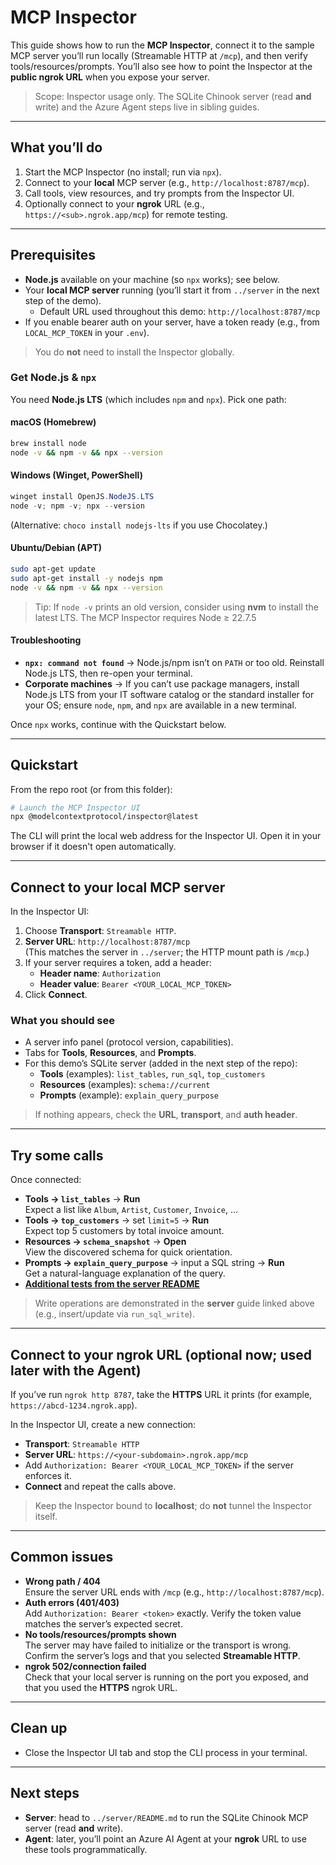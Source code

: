 # MCP Inspector

This guide shows how to run the **MCP Inspector**, connect it to the sample MCP server you’ll run locally (Streamable HTTP at `/mcp`), and then verify tools/resources/prompts. You’ll also see how to point the Inspector at the **public ngrok URL** when you expose your server.

> Scope: Inspector usage only. The SQLite Chinook server (read **and** write) and the Azure Agent steps live in sibling guides.

---

## What you’ll do

1. Start the MCP Inspector (no install; run via `npx`).
2. Connect to your **local** MCP server (e.g., `http://localhost:8787/mcp`).
3. Call tools, view resources, and try prompts from the Inspector UI.
4. Optionally connect to your **ngrok** URL (e.g., `https://<sub>.ngrok.app/mcp`) for remote testing.

---

## Prerequisites

- **Node.js** available on your machine (so `npx` works); see below. 
- Your **local MCP server** running (you’ll start it from `../server` in the next step of the demo).  
  - Default URL used throughout this demo: `http://localhost:8787/mcp`
- If you enable bearer auth on your server, have a token ready (e.g., from `LOCAL_MCP_TOKEN` in your `.env`).

> You do **not** need to install the Inspector globally.

### Get Node.js & `npx`

You need **Node.js LTS** (which includes `npm` and `npx`). Pick one path:

#### macOS (Homebrew)

~~~bash
brew install node
node -v && npm -v && npx --version
~~~

#### Windows (Winget, PowerShell)

~~~powershell
winget install OpenJS.NodeJS.LTS
node -v; npm -v; npx --version
~~~

(Alternative: `choco install nodejs-lts` if you use Chocolatey.)

#### Ubuntu/Debian (APT)

~~~bash
sudo apt-get update
sudo apt-get install -y nodejs npm
node -v && npm -v && npx --version
~~~

> Tip: If `node -v` prints an old version, consider using **nvm** to install the latest LTS. The MCP Inspector requires Node ≥ 22.7.5
> 

#### Troubleshooting

- **`npx: command not found`** → Node.js/npm isn’t on `PATH` or too old. Reinstall Node.js LTS, then re-open your terminal.
- **Corporate machines** → If you can’t use package managers, install Node.js LTS from your IT software catalog or the standard installer for your OS; ensure `node`, `npm`, and `npx` are available in a new terminal.

Once `npx` works, continue with the Quickstart below. 

---

## Quickstart

From the repo root (or from this folder):

~~~bash
# Launch the MCP Inspector UI
npx @modelcontextprotocol/inspector@latest
~~~

The CLI will print the local web address for the Inspector UI. Open it in your browser if it doesn't open automatically. 

---

## Connect to your **local** MCP server

In the Inspector UI:

1. Choose **Transport**: `Streamable HTTP`.
2. **Server URL**: `http://localhost:8787/mcp`  
   (This matches the server in `../server`; the HTTP mount path is `/mcp`.)
3. If your server requires a token, add a header:  
   - **Header name**: `Authorization`  
   - **Header value**: `Bearer <YOUR_LOCAL_MCP_TOKEN>`
4. Click **Connect**.

### What you should see

- A server info panel (protocol version, capabilities).
- Tabs for **Tools**, **Resources**, and **Prompts**.
- For this demo’s SQLite server (added in the next step of the repo):
  - **Tools** (examples): `list_tables`, `run_sql`, `top_customers`
  - **Resources** (examples): `schema://current`
  - **Prompts** (example): `explain_query_purpose`

> If nothing appears, check the **URL**, **transport**, and **auth header**.

---

## Try some calls

Once connected:

- **Tools → `list_tables`** → **Run**  
  Expect a list like `Album`, `Artist`, `Customer`, `Invoice`, …
- **Tools → `top_customers`** → set `limit=5` → **Run**  
  Expect top 5 customers by total invoice amount.
- **Resources → `schema_snapshot`** → **Open**  
  View the discovered schema for quick orientation.
- **Prompts → `explain_query_purpose`** → input a SQL string → **Run**  
  Get a natural-language explanation of the query.
- **[Additional tests from the server README](https://github.com/jcentner/azure-ai-agent-demos/tree/main/mcp_local_server_agent/server#verify-with-mcp-inspector-local)**

> Write operations are demonstrated in the **server** guide linked above (e.g., insert/update via `run_sql_write`).

---

## Connect to your **ngrok** URL (optional now; used later with the Agent)

If you’ve run `ngrok http 8787`, take the **HTTPS** URL it prints (for example, `https://abcd-1234.ngrok.app`).

In the Inspector UI, create a new connection:

- **Transport**: `Streamable HTTP`
- **Server URL**: `https://<your-subdomain>.ngrok.app/mcp`
- Add `Authorization: Bearer <YOUR_LOCAL_MCP_TOKEN>` if the server enforces it.
- **Connect** and repeat the calls above.

> Keep the Inspector bound to **localhost**; do **not** tunnel the Inspector itself.

---

## Common issues

- **Wrong path / 404**  
  Ensure the server URL ends with `/mcp` (e.g., `http://localhost:8787/mcp`).
- **Auth errors (401/403)**  
  Add `Authorization: Bearer <token>` exactly. Verify the token value matches the server’s expected secret.
- **No tools/resources/prompts shown**  
  The server may have failed to initialize or the transport is wrong. Confirm the server’s logs and that you selected **Streamable HTTP**.
- **ngrok 502/connection failed**  
  Check that your local server is running on the port you exposed, and that you used the **HTTPS** ngrok URL.
  
---

## Clean up

- Close the Inspector UI tab and stop the CLI process in your terminal.

---

## Next steps

- **Server**: head to `../server/README.md` to run the SQLite Chinook MCP server (read **and** write).
- **Agent**: later, you’ll point an Azure AI Agent at your **ngrok** URL to use these tools programmatically.
